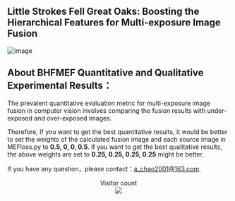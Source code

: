 ## Little Strokes Fell Great Oaks: Boosting the Hierarchical Features for Multi-exposure Image Fusion
![image](https://github.com/ZhiyingDu/BHFMEF/assets/111031904/5dacbf20-3bcf-428e-96e2-6cd7489c843a)

## About BHFMEF Quantitative and Qualitative Experimental Results：

The prevalent quantitative evaluation metric for multi-exposure image fusion in computer vision involves comparing the fusion results with under-exposed and over-exposed images.

Therefore, If you want to get the best quantitative results, it would be better to set the weights of the calculated fusion image and each source image in MEFloss.py to **0.5, 0, 0, 0.5**. If you want to get the best qualitative results, the above weights are set to **0.25, 0.25, 0.25, 0.25** might be better.

If you have any question，please contact：[a_chao2001@163.com](mailto:a_chao2001@163.com).

<div align="center"> 
  Visitor count<br>
  <img src="https://profile-counter.glitch.me/ZhiyingDu/count.svg" /> 
</div>

